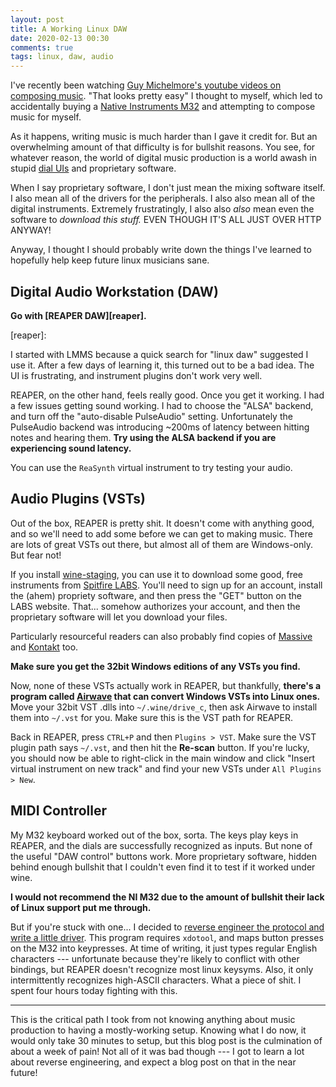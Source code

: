 ```yaml
---
layout: post
title: A Working Linux DAW
date: 2020-02-13 00:30
comments: true
tags: linux, daw, audio
---
```


I've recently been watching [Guy Michelmore's youtube videos on composing
music][guy]. "That looks pretty easy" I thought to myself, which led to
accidentally buying a [Native Instruments M32][m32] and attempting to compose
music for myself.

[guy]: https://www.youtube.com/channel/UCMHG0rJtVF1LohiP63FJakw
[m32]: https://www.native-instruments.com/en/products/komplete/keyboards/komplete-kontrol-m32/

As it happens, writing music is much harder than I gave it credit for. But an
overwhelming amount of that difficulty is for bullshit reasons. You see, for
whatever reason, the world of digital music production is a world awash in
stupid [dial UIs][dial] and proprietary software.

[dial]: https://i0.wp.com/www.macosaudio.com/wp-content/uploads/2018/06/Klevgrand-DAW-LP.jpg?resize=700%2C349&ssl=1

When I say proprietary software, I don't just mean the mixing software itself. I
also mean all of the drivers for the peripherals. I also also mean all of the
digital instruments. Extremely frustratingly, I also also *also* mean even the
software to *download this stuff.* EVEN THOUGH IT'S ALL JUST OVER HTTP ANYWAY!

Anyway, I thought I should probably write down the things I've learned to
hopefully help keep future linux musicians sane.


## Digital Audio Workstation (DAW)

**Go with [REAPER DAW][reaper].**

[reaper]:

I started with LMMS because a quick search for "linux daw" suggested I use it.
After a few days of learning it, this turned out to be a bad idea. The UI is
frustrating, and instrument plugins don't work very well.

REAPER, on the other hand, feels really good. Once you get it working. I had a
few issues getting sound working. I had to choose the "ALSA" backend, and turn
off the "auto-disable PulseAudio" setting. Unfortunately the PulseAudio backend
was introducing ~200ms of latency between hitting notes and hearing them. **Try
using the ALSA backend if you are experiencing sound latency.**

You can use the `ReaSynth` virtual instrument to try testing your audio.


## Audio Plugins (VSTs)

Out of the box, REAPER is pretty shit. It doesn't come with anything good, and
so we'll need to add some before we can get to making music. There are lots of
great VSTs out there, but almost all of them are Windows-only. But fear not!

If you install [wine-staging][wine], you can use it to download some good, free
instruments from [Spitfire LABS][labs]. You'll need to sign up for an account,
install the (ahem) propriety software, and then press the "GET" button on the
LABS website. That... somehow authorizes your account, and then the proprietary
software will let you download your files.

[wine]: https://wiki.winehq.org/Wine-Staging
[labs]: https://www.spitfireaudio.com/labs/

Particularly resourceful readers can also probably find copies of [Massive][massive] and
[Kontakt][kontakt] too.

[massive]: https://www.native-instruments.com/en/products/komplete/synths/massive/
[kontakt]: https://www.native-instruments.com/en/products/komplete/samplers/kontakt-6/

**Make sure you get the 32bit Windows editions of any VSTs you find.**

Now, none of these VSTs actually work in REAPER, but thankfully, **there's a
program called [Airwave][airwave] that can convert Windows VSTs into Linux
ones.** Move your 32bit VST .dlls into `~/.wine/drive_c`, then ask Airwave to
install them into `~/.vst` for you. Make sure this is the VST path for REAPER.

[airwave]: https://github.com/psycha0s/airwave

Back in REAPER, press `CTRL+P` and then `Plugins > VST`. Make sure the VST
plugin path says `~/.vst`, and then hit the **Re-scan** button. If you're lucky,
you should now be able to right-click in the main window and click "Insert
virtual instrument on new track" and find your new VSTs under `All Plugins >
New`.


## MIDI Controller

My M32 keyboard worked out of the box, sorta. The keys play keys in REAPER, and
the dials are successfully recognized as inputs. But none of the useful "DAW
control" buttons work. More proprietary software, hidden behind enough bullshit
that I couldn't even find it to test if it worked under wine.

**I would not recommend the NI M32 due to the amount of bullshit their lack of
Linux support put me through.**

But if you're stuck with one... I decided to [reverse engineer the protocol and
write a little driver][free-m32]. This program requires `xdotool`, and maps
button presses on the M32 into keypresses. At time of writing, it just types
regular English characters --- unfortunate because they're likely to conflict
with other bindings, but REAPER doesn't recognize most linux keysyms. Also, it
only intermittently recognizes high-ASCII characters. What a piece of shit. I
spent four hours today fighting with this.

[free-m32]: https://github.com/isovector/free-m32

---

This is the critical path I took from not knowing anything about music
production to having a mostly-working setup. Knowing what I do now, it would
only take 30 minutes to setup, but this blog post is the culmination of about a
week of pain! Not all of it was bad though --- I got to learn a lot about
reverse engineering, and expect a blog post on that in the near future!

